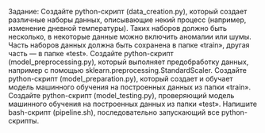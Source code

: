 Задание:
Создайте python-скрипт (data_creation.py), который создает различные наборы данных, описывающие некий процесс (например, изменение дневной температуры). Таких наборов должно быть несколько, в некоторые данные можно включить аномалии или шумы. Часть наборов данных должна быть сохранена в папке «train», другая часть — в папке «test».
Создайте python-скрипт (model_preprocessing.py), который выполняет предобработку данных, например с помощью sklearn.preprocessing.StandardScaler.
Создайте python-скрипт (model_preparation.py), который создает и обучает модель машинного обучения на построенных данных из папки «train».
Создайте python-скрипт (model_testing.py), проверяющий модель машинного обучения на построенных данных из папки «test».
Напишите bash-скрипт (pipeline.sh), последовательно запускающий все python-скрипты.
